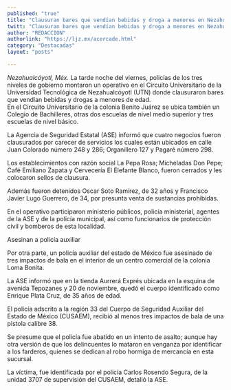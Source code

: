 ```yaml
---
published: "true"
title: "Clausuran bares que vendían bebidas y droga a menores en Nezahualcóyotl"
twitt: "Clausuran bares que vendían bebidas y droga a menores en Nezahualcóyotl"
author: "REDACCION"
authorlink: "https://ljz.mx/acercade.html"
category: "Destacadas"
layout: "posts"

---
```




*Nezahualcóyotl, Méx.* La tarde noche del viernes, policías de los tres niveles de gobierno montaron un operativo en el Circuito Universitario de la Universidad Tecnológica de Nezahualcóyotl (UTN) donde clausuraron bares que vendían bebidas y drogas a menores de edad.  
  En el Circuito Universitario de la colonia Benito Juárez se ubica también un Colegio de Bachilleres, otras dos escuelas de nivel medio superior y tres escuelas de nivel básico.



  La Agencia de Seguridad Estatal (ASE) informó que cuatro negocios fueron clausurados por carecer de servicios los cuales están ubicados en calle Juan Colorado número 248 y 286; Organillero 127 y Pagaré número 298.



  Los establecimientos con razón social La Pepa Rosa; Micheladas Don Pepe; Café Emiliano Zapata y Cervecería El Elefante Blanco, fueron cerrados y les colocaron sellos de clausura.



  Además fueron detenidos Oscar Soto Ramírez, de 32 años y Francisco Javier Lugo Guerrero, de 34, por presunta venta de sustancias prohibidas.



  En el operativo participaron ministerio públicos, policía ministerial, agentes de la ASE y de la policía municipal, así como funcionarios de protección civil y bomberos de esta localidad.



  Asesinan a policía auxiliar



  Por otra parte, un policía auxiliar del estado de México fue asesinado de tres impactos de bala en el interior de un centro comercial de la colonia Loma Bonita.



  La ASE informó que en la tienda Aurrerá Exprés ubicada en la esquina de avenida Tepozanes y 20 de noviembre, quedó el cuerpo identificado como Enrique Plata Cruz, de 35 años de edad.



  El policía adscrito a la región 33 del Cuerpo de Seguridad Auxiliar del Estado de México (CUSAEM), recibió al menos tres impactos de bala de una pistola calibre 38.



  Se presume que el policía fue abatido en un intento de asalto; aunque hay otra versión de que los delincuentes lo mataron en venganza por identificar a los farderos, quienes se dedican al robo hormiga de mercancía en esta sucursal.



  La víctima, fue identificada por el policía Carlos Rosendo Segura, de la unidad 3707 de supervisión del CUSAEM, detalló la ASE.

